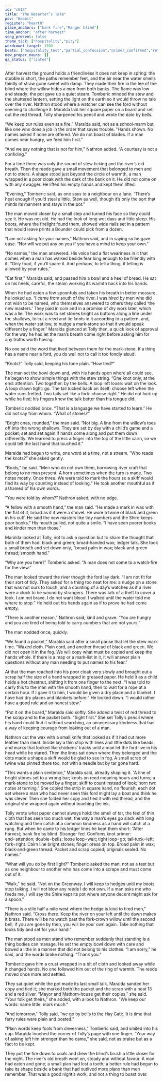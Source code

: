 ```yaml
---
id: "ch13"
title: "The Deserter’s Tale"
pov: "Hobbit"
register: "hearth"
place_anchors: ["bank fire","Ranger blind"]
time_anchor: "after harvest"
song_present: false
theme_tick: ["hospitality","pity"]
wordcount_target: 1500
beats: ["hospitality_test","partial_confession","primer_confirmed","return_with_addition"]
new_proper_nouns: []
qa_status: ["linted"]
---
```

After harvest the ground holds a friendliness it does not keep in spring: the stubble is short, the paths remember feet, and the air near the water smells faintly of straw gone sweet with damp. They made their fire in the lee of the blind where the willow hides a man from both banks. The flame was low and steady; the pot gave up a quiet steam. Tomberic minded the stew and the shuttered lantern, setting the light on the earth so it would throw no tale over the river. Nathron stood where a watcher can see the ford without seeming to challenge it. Maralda laid her square paper on a board and set out the red thread. Tolly sharpened his pencil and wrote the date by bells.

“We keep our rules even at a fire,” Maralda said, not as a school‑marm but like one who does a job in the order that saves trouble. “Hands shown. No names asked if none are offered. We do not boast of blades. If a man comes near hungry, we feed him first.”

“And we say nothing that is not for him,” Nathron added. “A courtesy is not a confiding.”

For a time there was only the sound of stew ticking and the river’s old breath. Then the reeds gave a small movement that belonged to men and not to otters. A shape stood just beyond the circle of warmth, a man wrapped in a poor cloak with the dark of the bank on it. He did not come on with any swagger. He lifted his empty hands and kept them lifted.

“Evening,” Tomberic said, as one says to a neighbour on a lane. “There’s heat enough if you’d steal a little. Stew as well, though it’s only the sort that minds its manners and stays in the pot.”

The man moved closer by a small step and turned his face so they could see it. He was not old. He had the look of long wet days and little sleep. His boots, where the firelight found them, showed wide nails set in a pattern that would leave prints a Bounder could pick from a dozen.

“I am not asking for your names,” Nathron said, and in saying so he gave ease. “Nor will we put any on you if you have a mind to keep your own.”

“No names,” the man answered. His voice had a flat weariness in it that comes when a man has walked beside fear long enough to be friendly with it. “Only food, if you’ll spare it. And perhaps, to tell a thing, if telling is allowed by your rules.”

"Eat first," Maralda said, and passed him a bowl and a heel of bread. He sat on his heels, careful, the steam working its warmth back into his hands.

When he had eaten a few spoonfuls and taken his breath in better measure, he looked up. “I came from south of the river. I was hired by men who did not wish to be named, who themselves answered to others they called ‘the new masters.’ They paid in coin and in a promise of dry work later, which was a lie. The work was to set stones bright as buttons along a line under the shallows, to cut a reed and tie knots in it according to a pattern, and, when the water sat low, to nudge a mark‑stone so that it would speak different by a finger.”
Maralda glanced at Tolly then, a quick look of approval for the way he had let the man’s breath come right before asking him for any truths worth having.

No one said the word that lived between them for the mark‑stone. If a thing has a name near a ford, you do well not to call it too fondly aloud.

“Knots?” Tolly said, keeping his tone plain. “How tied?”

The man set the bowl down and, with his hands open where all could see, he began to show simple things with the stew string. “One knot only, at the end: attention. Two together: by the bells. A loop left loose: wait on the look. A loop drawn tight: go. The tail tucked back on itself: choose left when the water runs fretted. Two tails set like a fork: choose right.” He did not look up while he tied; his fingers knew the talk better than his tongue did.

Tomberic nodded once. “That is a language we have started to learn.” He did not say from whom. “What of stones?”

“Bright ones, rounded,” the man said. “Not big. A line from the willow’s toes off into the wrong shallows. They are set by day with a child’s game and a pocket; set and set again if hands come along and put them down differently. We learned to press a finger into the top of the little cairn, so we could tell the last hand that touched it.”

Maralda had begun to write, one word at a time, not a stream. “Who reads the knots?” she asked gently.

“Boats,” he said. “Men who do not own them, borrowing river craft that belong to no man present. A horn sometimes when the turn is made. Two notes mostly. Once three. We were told to mark the hours so a skiff would find its way by counting instead of looking.” He took another mouthful as if ashamed of his own words.

“You were told by whom?” Nathron asked, with no edge.

“A fellow with a smooth hand,” the man said. “He made a mark in wax with the flat of it, broad as if it were a shovel. He wore a twine of black and green in his cuff. He said the new masters like tidy numbers and the Shire keeps poor books.” His mouth pulled, not quite a smile. “I have seen poorer books and kinder men than those.”

Maralda looked at Tolly, not to ask a question but to share the thought that both of them had: black and green; broad‑handed wax; ledger talk. She took a small breath and set down only, “broad palm in wax; black‑and‑green thread; smooth hand.”

“Why are you here?” Tomberic asked. “A man does not come to a watch‑fire for the view.”

The man looked toward the river though the ford lay dark. “I am not fit for their sort of tidy. They asked for a thing too neat for me: a nudge on a stone that was not ours to touch, and a counting of a day’s watches as if a river were a clock to be wound by strangers. There was talk of a theft to cover a look. I am not brave. I do not want blood. I walked until the water told me where to stop.” He held out his hands again as if to prove he had come empty.

“There is another reason,” Nathron said, kind and grave. “You are hungry and you are tired of being told to carry numbers that are not yours.”

The man nodded once, quickly.

“We found a packet,” Maralda said after a small pause that let the stew mark time. “Waxed cloth. Plain cord, and another thread of black and green. We did not open it in the fog. We will copy what must be copied and keep the hands whole. If there is a map or a mark‑list in it, it will answer plain questions without any man needing to put names to his fear.”

At that the man reached into his poor cloak very slowly and brought out a scrap half the size of a hand wrapped in greased paper. He held it as a child holds a hot chestnut, shifting it from one finger to the next. “I was told to carry this to the man with the smooth hand, then to wait for a rope at a certain hour. If I gave it to him, I would be given a dry place and a blanket. I have had dry places and blankets before.” He looked down. “I would rather have a good rule and an honest stew.”

“Put it on the board,” Maralda said softly. She added a twist of red thread to the scrap and to the packet both. “Sight first.” She set Tolly’s pencil where his hand could find it without searching, an unnecessary kindness that has a way of keeping courage from leaking out of a man.

Nathron cut the wax with a small knife that looked as if it had cut more leather than meat. Inside lay a thin strip with lines and little dots like beads, and marks that looked like chickens’ tracks until a man let the ford live in his head while he stared. Then the lines sat down where they belonged and the dots made a shape a skiff would be glad to see in fog. A small scrap of twine was pinned there too, not with a needle but by tar gone hard.

“This wants a plain sentence,” Maralda said, already shaping it. “A line of bright stones set to a wrong bar; knots on reed meaning hours and turns; a mark‑stone to be moved by a finger; skiff to count instead of look; horn two notes at turning.” She copied the strip in square hand, no flourish, each dot set where a man who had never seen this ford might lay a boat and think he was clever. Then she folded her copy and tied it with red thread, and the original she wrapped again without touching the ink.

Tolly wrote what paper cannot always hold: the smell of tar, the feel of thin cloth that has seen too much wet, the way a man’s eyes go slack with long watching and then catch at a common kindness as a hand will catch at a rung. But when he came to his ledger lines he kept them short: “After harvest; bank fire by blind. Stranger fed. Confirms knot primer: end=attention; double=bells; loose loop=wait; tight loop=go; tail‑tuck=left; fork=right. Cairn line bright stones; finger press on top. Broad palm in wax; black‑and‑green thread. Packet and scrap copied; originals sealed. No names.”

“What will you do by first light?” Tomberic asked the man, not as a test but as one neighbour to another who has come into a scrape and must come out of it.

“Walk,” he said. “Not on the Greenway. I will keep to hedges until my boots stop talking. I will not blow any reeds I do not own. If a man asks me who feeds me, I will say the Shire kept its pot where anyone decent might ask for a spoon.”

“There is a stile half a mile west where the hedge is kind to tired men,” Nathron said. “Cross there. Keep the river on your left until the dawn makes it brass. There will be no watch past the fork‑crown willow until the second bell; if you are gone by then, you will be your own again. Take nothing that looks tidy and set for your hand.”

The man stood as men stand who remember suddenly that standing is a thing bodies can manage. He set the empty bowl down with care and bowed a little in a manner that did not belong to his clothes. “I am sorry,” he said, and the words broke nothing. “Thank you.”

Tomberic gave him a crust wrapped in a bit of cloth and looked away while it changed hands. No one followed him out of the ring of warmth. The reeds moved once more and settled.

They sat quiet while the pot made its last small talk. Maralda sanded her copy and tied it; she marked both the packet and the scrap with a neat 13 and a red sliver. “Mayor and Mathom-house get their copies,” she said. “Your folk get theirs,” she added, with a look to Nathron. “We keep our words: name little, mark much.”

“And tomorrow,” Tolly said, “we go by bells to the Hay Gate. It is time that ferry rules were plain and posted.”

"Plain words keep fools from cleverness," Tomberic said, and smiled into his cup.
Maralda touched the corner of Tolly’s page with one finger. “Your way of asking left him stronger than he came,” she said, not as praise but as a fact to be kept.

They put the fire down to coals and drew the blind’s brush a little closer for the night. The river’s old breath went on, steady and without favour. A man had eaten and gone; a small plan had lost a tooth; a better rule had begun to take its shape beside a bank that had outlived more plans than men remember. That was a good night’s work, and not a thing to boast over.
